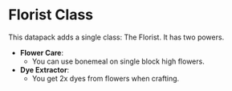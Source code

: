 # Florist Class
This datapack adds a single class: The Florist. It has two powers.

- **Flower Care**:
  - You can use bonemeal on single block high flowers.
- **Dye Extractor**:
  - You get 2x dyes from flowers when crafting.